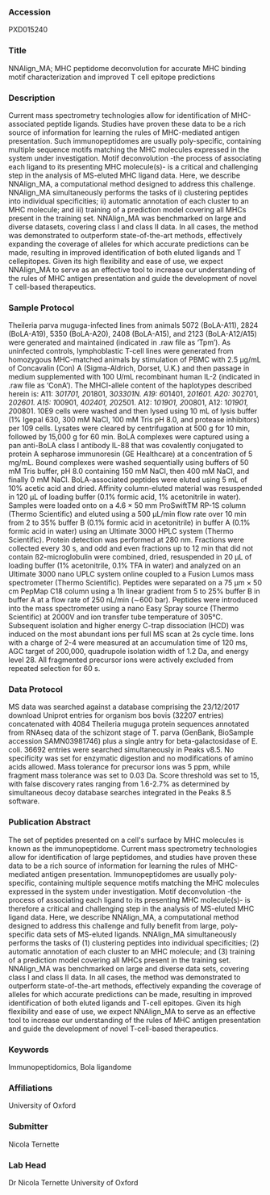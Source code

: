 ### Accession
PXD015240

### Title
NNAlign_MA; MHC peptidome deconvolution for accurate MHC binding motif characterization and improved T cell epitope predictions

### Description
Current mass spectrometry technologies allow for identification of MHC-associated peptide ligands. Studies have proven these data to be a rich source of information for learning the rules of MHC-mediated antigen presentation. Such immunopeptidomes are usually poly-specific, containing multiple sequence motifs matching the MHC molecules expressed in the system under investigation. Motif deconvolution -the process of associating each ligand to its presenting MHC molecule(s)- is a critical and challenging step in the analysis of MS-eluted MHC ligand data. Here, we describe NNAlign_MA, a computational method designed to address this challenge. NNAlign_MA simultaneously performs the tasks of i) clustering peptides into individual specificities; ii) automatic annotation of each cluster to an MHC molecule; and iii) training of a prediction model covering all MHCs present in the training set. NNAlign_MA was benchmarked on large and diverse datasets, covering class I and class II data. In all cases, the method was demonstrated to outperform state-of-the-art methods, effectively expanding the coverage of alleles for which accurate predictions can be made, resulting in improved identification of both eluted ligands and T cellepitopes. Given its high flexibility and ease of use, we expect NNAlign_MA to serve as an effective tool to increase our understanding of the rules of MHC antigen presentation and guide the development of novel T cell-based therapeutics.

### Sample Protocol
Theileria parva muguga-infected lines from animals 5072 (BoLA-A11), 2824 (BoLA-A19), 5350 (BoLA-A20), 2408 (BoLA-A15), and 2123 (BoLA-A12/A15) were generated and maintained (indicated in .raw file as ‘Tpm’). As uninfected controls, lymphoblastic T-cell lines were generated from homozygous MHC-matched animals by stimulation of PBMC with 2.5 μg/mL of Concavalin (Con) A (Sigma-Aldrich, Dorset, U.K.) and then passage in medium supplemented with 100 U/mL recombinant human IL-2 (indicated in .raw file as ‘ConA’). The MHCI-allele content of the haplotypes described herein is: A11: 3*01701, 2*01801, 3*03301N. A19: 6*01401, 2*01601. A20: 3*02701, 2*02601. A15: 1*00901, 4*02401, 2*02501. A12: 1*01901, 2*00801, A12: 1*01901, 2*00801. 10E9 cells were washed and then lysed using 10 mL of lysis buffer (1% Igepal 630, 300 mM NaCl, 100 mM Tris pH 8.0, and protease inhibitors) per 109 cells. Lysates were cleared by centrifugation at 500 g for 10 min, followed by 15,000 g for 60 min. BoLA complexes were captured using a pan anti-BoLA class I antibody IL-88 that was covalently conjugated to protein A sepharose immunoresin (GE Healthcare) at a concentration of 5 mg/mL. Bound complexes were washed sequentially using buffers of 50 mM Tris buffer, pH 8.0 containing 150 mM NaCl, then 400 mM NaCl, and finally 0 mM NaCl. BoLA-associated peptides were eluted using 5 mL of 10% acetic acid and dried. Affinity column-eluted material was resuspended in 120 μL of loading buffer (0.1% formic acid, 1% acetonitrile in water). Samples were loaded onto on a 4.6 × 50 mm ProSwiftTM RP-1S column (Thermo Scientific) and eluted using a 500 μL/min flow rate over 10 min from 2 to 35% buffer B (0.1% formic acid in acetonitrile) in buffer A (0.1% formic acid in water) using an Ultimate 3000 HPLC system (Thermo Scientific). Protein detection was performed at 280 nm. Fractions were collected every 30 s, and odd and even fractions up to 12 min that did not contain ß2-microglobulin were combined, dried, resuspended in 20 μL of loading buffer (1% acetonitrile, 0.1% TFA in water) and analyzed on an Ultimate 3000 nano UPLC system online coupled to a Fusion Lumos mass spectrometer (Thermo Scientific). Peptides were separated on a 75 μm × 50 cm PepMap C18 column using a 1h linear gradient from 5 to 25% buffer B in buffer A at a flow rate of 250 nL/min (∼600 bar). Peptides were introduced into the mass spectrometer using a nano Easy Spray source (Thermo Scientific) at 2000V and ion transfer tube temperature of 305°C. Subsequent isolation and higher energy C-trap dissociation (HCD) was induced on the most abundant ions per full MS scan at 2s cycle time. Ions with a charge of 2-4 were measured at an accumulation time of 120 ms, AGC target of 200,000, quadrupole isolation width of 1.2 Da, and energy level 28. All fragmented precursor ions were actively excluded from repeated selection for 60 s.

### Data Protocol
MS data was searched against a database comprising the 23/12/2017 download Uniprot entries for organism bos bovis (32207 entries) concatenated with 4084 Theileria muguga protein sequences annotated from RNAseq data of the schizont stage of T. parva (GenBank, BioSample accession SAMN03981746) plus a single antry for beta-galactosidase of E. coli. 36692 entries were searched simultaneously in Peaks v8.5. No specificity was set for enzymatic digestion and no modifications of amino acids allowed. Mass tolerance for precursor ions was 5 ppm, while fragment mass tolerance was set to 0.03 Da. Score threshold was set to 15, with false discovery rates ranging from 1.6-2.7% as determined by simultaneous decoy database searches integrated in the Peaks 8.5 software.

### Publication Abstract
The set of peptides presented on a cell's surface by MHC molecules is known as the immunopeptidome. Current mass spectrometry technologies allow for identification of large peptidomes, and studies have proven these data to be a rich source of information for learning the rules of MHC-mediated antigen presentation. Immunopeptidomes are usually poly-specific, containing multiple sequence motifs matching the MHC molecules expressed in the system under investigation. Motif deconvolution -the process of associating each ligand to its presenting MHC molecule(s)- is therefore a critical and challenging step in the analysis of MS-eluted MHC ligand data. Here, we describe NNAlign_MA, a computational method designed to address this challenge and fully benefit from large, poly-specific data sets of MS-eluted ligands. NNAlign_MA simultaneously performs the tasks of (1) clustering peptides into individual specificities; (2) automatic annotation of each cluster to an MHC molecule; and (3) training of a prediction model covering all MHCs present in the training set. NNAlign_MA was benchmarked on large and diverse data sets, covering class I and class II data. In all cases, the method was demonstrated to outperform state-of-the-art methods, effectively expanding the coverage of alleles for which accurate predictions can be made, resulting in improved identification of both eluted ligands and T-cell epitopes. Given its high flexibility and ease of use, we expect NNAlign_MA to serve as an effective tool to increase our understanding of the rules of MHC antigen presentation and guide the development of novel T-cell-based therapeutics.

### Keywords
Immunopeptidomics, Bola ligandome

### Affiliations
University of Oxford

### Submitter
Nicola Ternette

### Lab Head
Dr Nicola Ternette
University of Oxford


